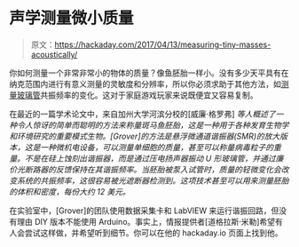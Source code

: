 # 声学测量微小质量

> 原文：<https://hackaday.com/2017/04/13/measuring-tiny-masses-acoustically/>

你如何测量一个非常非常小的物体的质量？像鱼胚胎一样小。没有多少天平具有在纳克范围内进行有意义测量的灵敏度和分辨率，所以你必须求助于其他方法，如[测量玻璃管](http://physicsworld.com/cws/article/news/2017/apr/11/how-to-weigh-tiny-objects-using-sound)共振频率的变化。这对于家庭游戏玩家来说既便宜又容易复制。

在最近的一篇学术论文中，来自加州大学河滨分校的[威廉·格罗弗] *等人概述了一种令人惊讶的简单而聪明的方法来称量斑马鱼胚胎，这是一种用于各种发育生物学和环境研究的重要模式生物。[Grover]的方法是悬浮微通道谐振器(SMR)的放大版本，这是一种微机电设备，可以测量单细胞的质量，甚至可以称量病毒粒子的重量。不是在硅上蚀刻出谐振器，而是通过压电扬声器振动 U 形玻璃管，并通过廉价光断路器的反馈保持在其谐振频率。当胚胎被泵入试管时，质量的轻微变化会改变系统的共振频率，这很容易被光遮断器检测到。这项技术甚至可以用来测量胚胎的体积和密度，每份大约 12 美元。*

在实验室中，[Grover]的团队使用数据采集卡和 LabVIEW 来运行谐振回路，但没有理由 DIY 版本不能使用 Arduino。事实上，情报提供者[道格拉斯·米勒]希望有人会尝试这样做，并希望听到细节。你可以在他的 hackaday.io 页面上找到他。